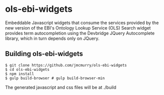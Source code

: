 ols-ebi-widgets
=========
Embeddable Javascript widgets that consume the services provided by the new version of the EBI's Ontology Lookup Service (OLS)
Search widget provides term autocompletion using the Devbridge JQuery Autocomplete library, which in turn depends only on JQuery.

Building ols-ebi-widgets
------------------
```
$ git clone https://github.com/jmcmurry/ols-ebi-widgets
$ cd ols-ebi-widgets
$ npm install
$ gulp build-browser # gulp build-browser-min
```
The generated javascript and css files will be at ./build